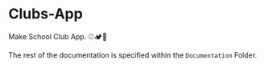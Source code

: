 # Clubs-App
Make School Club App. ⚾️🏕🤳

The rest of the documentation is specified within the `Documentation` Folder.